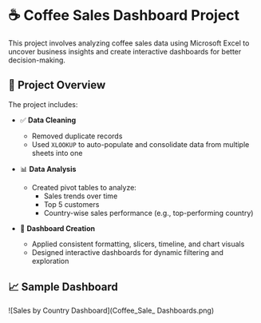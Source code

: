 # ☕ Coffee Sales Dashboard Project

This project involves analyzing coffee sales data using Microsoft Excel to uncover business insights and create interactive dashboards for better decision-making.

## 📌 Project Overview

The project includes:

- ✅ **Data Cleaning**  
  - Removed duplicate records  
  - Used `XLOOKUP` to auto-populate and consolidate data from multiple sheets into one

- 📊 **Data Analysis**  
  - Created pivot tables to analyze:
    - Sales trends over time
    - Top 5 customers
    - Country-wise sales performance (e.g., top-performing country)

- 🎯 **Dashboard Creation**  
  - Applied consistent formatting, slicers, timeline, and chart visuals  
  - Designed interactive dashboards for dynamic filtering and exploration

## 📈 Sample Dashboard

![Sales by Country Dashboard](Coffee_Sale_ Dashboards.png)

